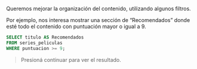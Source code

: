 Queremos mejorar la organización del contenido, utilizando algunos filtros. 

Por ejemplo, nos interesa mostrar una sección de “Recomendados” donde esté todo el contenido con puntuación mayor o igual a 9. 

```sql
SELECT titulo AS Recomendados
FROM series_peliculas 
WHERE puntuacion >= 9;
```

> Presioná continuar para ver el resultado.

<div
  class='mu-sql-table'
  data-name='series_peliculas'
  data-columns='["titulo", "creador", "personajes", "temporadas", "puntuacion"]'
  data-rows='[
    ["Stranger Things", "The Duffer Brothers", "Eleven, Mike, Will, Dustin, Lucas, Hopper, Joyce, Nancy, Jonathan, Steve", 2, 10], 
    ["Breaking Bad"   , "Vince Gilligan"     , "Walter White, Jesse Pinkman, Gus Fring, Saul Goodman, Mike Ehrmantraut, Hank Schrader, Tuco Salamanca, Skyler White", 5, 9.7], 
    ["IT", "Stephen King", "El payaso Pennywise, Beverly Marsh, Richie Tozier, Bill Denbrough, Eddie Kaspbrak, Stanley Uris, Ben Hanscom, Mike Hanlon, Georgie Denbrough", null, 8.9]
  ]'>
</div>
